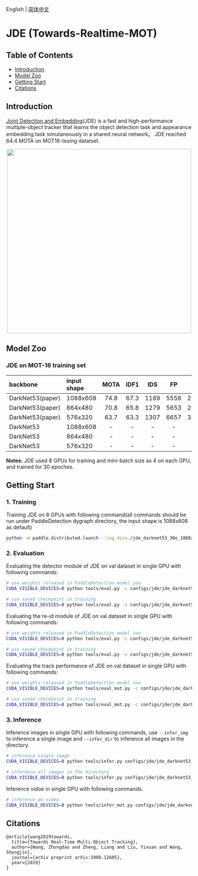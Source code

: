 English | [简体中文](README_cn.md)

# JDE (Towards-Realtime-MOT)

## Table of Contents
- [Introduction](#Introduction)
- [Model Zoo](#Model_Zoo)
- [Getting Start](#Getting_Start)
- [Citations](#Citations)

## Introduction

[Joint Detection and Embedding](https://arxiv.org/abs/1909.12605)(JDE) is a fast and high-performance multiple-object tracker that learns the object detection task and appearance embedding task simutaneously in a shared neural network。
JDE reached 64.4 MOTA on MOT16-tesing datatset.
<div align="center">
  <img src="../../../docs/images/mot16_jde.gif" width=500 />
</div>

## Model Zoo

### JDE on MOT-16 training set

| backbone           | input shape  | MOTA   | IDF1   |  IDS  |   FP  |   FN  |   FPS  | download  | config |
| :-----------------| :------- | :----: | :----: | :---: | :----: | :---: | :---: |:---: | :---: |
| DarkNet53(paper)  | 1088x608 |  74.8  |  67.3  | 1189  |  5558  | 21505 |  22.2 | ---- | ---- |
| DarkNet53(paper)  | 864x480  |  70.8  |  65.8  | 1279  |  5653  | 25806 |  30.3 | ---- | ---- |
| DarkNet53(paper)  | 576x320  |  63.7  |  63.3  | 1307  |  6657  | 32794 |  37.9 | ---- | ---- |
| DarkNet53         | 1088x608 |    -   |    -   |   -   |    -   |   -   |   -   |[model](https://paddlemodels.bj.bcebos.com/object_detection/dygraph/jde_darknet53_30e_1088x608.pdparams) | [config](https://github.com/PaddlePaddle/PaddleDetection/tree/master/dygraph/configs/jde/jde_darknet53_30e_1088x608.yml) |
| DarkNet53         | 864x480  |    -   |    -   |   -   |    -   |   -   |   -   |[model](https://paddlemodels.bj.bcebos.com/object_detection/dygraph/jde_darknet53_30e_864x480.pdparams) | [config](https://github.com/PaddlePaddle/PaddleDetection/tree/master/dygraph/configs/jde/jde_darknet53_30e_864x480.yml) |
| DarkNet53         | 576x320  |    -   |    -   |   -   |    -   |   -   |   -   |[model](https://paddlemodels.bj.bcebos.com/object_detection/dygraph/jde_darknet53_30e_576x320.pdparams) | [config](https://github.com/PaddlePaddle/PaddleDetection/tree/master/dygraph/configs/jde/jde_darknet53_30e_576x320.yml) |


**Notes:**
 JDE used 8 GPUs for training and mini-batch size as 4 on each GPU, and trained for 30 epoches.

## Getting Start

### 1. Training

Training JDE on 8 GPUs with following command(all commands should be run under PaddleDetection dygraph directory, the input shape is 1088x608 as default)

```bash
python -m paddle.distributed.launch --log_dir=./jde_darknet53_30e_1088x608/ --gpus 0,1,2,3,4,5,6,7 tools/train.py -c configs/jde/jde_darknet53_30e_1088x608.yml &>jde_1088x608.log 2>&1 &
```


### 2. Evaluation

Evaluating the detector module of JDE on val dataset in single GPU with following commands:

```bash
# use weights released in PaddleDetection model zoo
CUDA_VISIBLE_DEVICES=0 python tools/eval.py -c configs/jde/jde_darknet53_30e_1088x608.yml -o weights=https://paddlemodels.bj.bcebos.com/object_detection/dygraph/jde_darknet53_30e_1088x608.pdparams

# use saved checkpoint in training
CUDA_VISIBLE_DEVICES=0 python tools/eval.py -c configs/jde/jde_darknet53_30e_1088x608.yml -o weights=output/jde_darknet53_30e_1088x608/model_final
```

Evaluating the re-id module of JDE on val dataset in single GPU with following commands:

```bash
# use weights released in PaddleDetection model zoo
CUDA_VISIBLE_DEVICES=0 python tools/eval.py -c configs/jde/jde_darknet53_30e_1088x608_testemb.yml -o weights=https://paddlemodels.bj.bcebos.com/object_detection/dygraph/jde_darknet53_30e_1088x608.pdparams

# use saved checkpoint in training
CUDA_VISIBLE_DEVICES=0 python tools/eval.py -c configs/jde/jde_darknet53_30e_1088x608_testemb.yml -o weights=output/jde_darknet53_30e_1088x608/model_final
```

Evaluating the track performance of JDE on val dataset in single GPU with following commands:

```bash
# use weights released in PaddleDetection model zoo
CUDA_VISIBLE_DEVICES=0 python tools/eval_mot.py -c configs/jde/jde_darknet53_30e_1088x608_track.yml -o weights=https://paddlemodels.bj.bcebos.com/object_detection/dygraph/jde_darknet53_30e_1088x608.pdparams

# use saved checkpoint in training
CUDA_VISIBLE_DEVICES=0 python tools/eval_mot.py -c configs/jde/jde_darknet53_30e_1088x608_track.yml -o weights=output/jde_darknet53_30e_1088x608/model_final
```

### 3. Inference

Inference images in single GPU with following commands, use `--infer_img` to inference a single image and `--infer_dir` to inference all images in the directory.

```bash
# inference single image
CUDA_VISIBLE_DEVICES=0 python tools/infer.py configs/jde/jde_darknet53_30e_1088x608_track.yml -o weights=https://paddlemodels.bj.bcebos.com/object_detection/dygraph/jde_darknet53_30e_1088x608.pdparams --infer_img=../demo/000000014439_640x640.jpg

# inference all images in the directory
CUDA_VISIBLE_DEVICES=0 python tools/infer.py configs/jde/jde_darknet53_30e_1088x608_track.yml -o weights=https://paddlemodels.bj.bcebos.com/object_detection/dygraph/jde_darknet53_30e_1088x608.pdparams --infer_dir=../demo
```

Inference vidoe in single GPU with following commands.

```bash
# inference on video
CUDA_VISIBLE_DEVICES=0 python tools/infer_mot.py configs/jde/jde_darknet53_30e_1088x608_track.yml -o weights=https://paddlemodels.bj.bcebos.com/object_detection/dygraph/jde_darknet53_30e_1088x608.pdparams --video_file=../demo/input.mp4

```
## Citations
```
@article{wang2019towards,
  title={Towards Real-Time Multi-Object Tracking},
  author={Wang, Zhongdao and Zheng, Liang and Liu, Yixuan and Wang, Shengjin},
  journal={arXiv preprint arXiv:1909.12605},
  year={2019}
}
```
